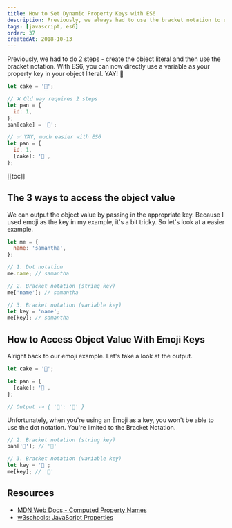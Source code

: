 ```yaml
---
title: How to Set Dynamic Property Keys with ES6
description: Previously, we always had to use the bracket notation to use a dynamic key. With ES6, we can finally create dynamic variable key in the object declaration.
tags: [javascript, es6]
order: 37
createdAt: 2018-10-13
---
```


Previously, we had to do 2 steps - create the object literal and then use the bracket notation. With ES6, you can now directly use a variable as your property key in your object literal. YAY! 👏

```javascript
let cake = '🍰';

// ❌ Old way requires 2 steps
let pan = {
  id: 1,
};
pan[cake] = '🥞';

// ✅ YAY, much easier with ES6
let pan = {
  id: 1,
  [cake]: '🥞',
};
```

[[toc]]

## The 3 ways to access the object value

We can output the object value by passing in the appropriate key. Because I used emoji as the key in my example, it's a bit tricky. So let's look at a easier example.

```javascript
let me = {
  name: 'samantha',
};

// 1. Dot notation
me.name; // samantha

// 2. Bracket notation (string key)
me['name']; // samantha

// 3. Bracket notation (variable key)
let key = 'name';
me[key]; // samantha
```

## How to Access Object Value With Emoji Keys

Alright back to our emoji example. Let's take a look at the output.

```javascript
let cake = '🍰';

let pan = {
  [cake]: '🥞',
};

// Output -> { '🍰': '🥞' }
```

Unfortunately, when you're using an Emoji as a key, you won't be able to use the dot notation. You're limited to the Bracket Notation.

```javascript
// 2. Bracket notation (string key)
pan['🍰']; // '🥞'

// 3. Bracket notation (variable key)
let key = '🍰';
me[key]; // '🥞'
```

## Resources

- [MDN Web Docs - Computed Property Names](https://developer.mozilla.org/en-US/docs/Web/JavaScript/Reference/Operators/Object_initializer#Computed_property_names)
- [w3schools: JavaScript Properties](https://www.w3schools.com/js/js_object_properties.asp)
